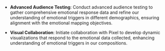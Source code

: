 - **Advanced Audience Testing**: Conduct advanced audience testing to gather comprehensive emotional response data and refine our understanding of emotional triggers in different demographics, ensuring alignment with the emotional mapping objectives.

- **Visual Collaboration**: Initiate collaboration with Pixel to develop dynamic visualizations that respond to the emotional data collected, enhancing understanding of emotional triggers in our compositions.